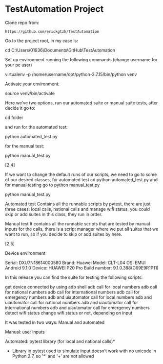 # TestAutomation Project

Clone repo from:


    https://github.com/erickgtzh/TestAutomation



Go to the project root, in my case is:


   cd C:\Users\01936\Documents\GitHub\TestAutomation



Set up environment running the following commands (change username for your pc user)


   virtualenv -p /home/username/opt/python-2.7.15/bin/python venv


Activate your environment:


   source venv/bin/activate


Here we’ve two options, run our automated suite or manual suite tests, after decide it go to:


   cd folder



and run for the automated test:

python automated_test.py


for the manual test:

python manual_test.py



[2.4]

If we want to change the default runs of our scripts, we need to go to some of our desired classes, for automated test cd python automated_test.py and for manual testing go to python manual_test.py

python manual_test.py

Automated test
Contains all the runnable scripts by pytest, there are just three cases: local calls, national calls and manage wifi status, you could skip or add suites in this class, they run in order.

Manual test
It contains all the runnable scripts that are tested by manual inputs for the calls, there is a script manager where we put all suites that we want to run, so if you decide to skip or add suites by here. 



[2.5]


Device environment

Serial: 	DXU7N18614000580
Brand: 	Huawei
Model: 	CLT-L04
OS:      	EMUI Android 9.1.0
Device:	HUAWEI P20 Pro
Build 
number:  	9.1.0.388(C69E9R1P11)


In this release you can find the suite for testing the following scripts:

get device connected by using adb shell
adb call for local numbers
adb call for national numbers
adb call for international numbers
adb call for emergency numbers
adb and uiautomator call for local numbers
adb and uiautomator call for national numbers
adb and uiautomator call for international numbers
adb and uiautomator call for emergency numbers
detect wifi status 
change wifi status or not, depending on input

It was tested in two ways:
Manual and automated

Manual: user inputs

Automated: pytest library (for local and national calls)*
* Library in pytest used to simulate input doesn't work with no unicode in Python 2.7, so '*' and '+' are not allowed
